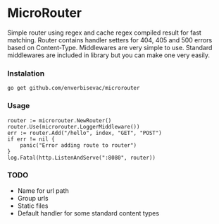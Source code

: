 # MicroRouter

Simple router using regex and cache regex compiled result for fast matching.
Router contains handler setters for 404, 405 and 500 errors based on Content-Type.
Middlewares are very simple to use. Standard middlewares are included in library but
you can make one very easily.

### Instalation
`go get github.com/enverbisevac/microrouter`

### Usage
    router := microrouter.NewRouter()
 	router.Use(microrouter.LoggerMiddleware())
 	err := router.Add("/hello", index, "GET", "POST")
 	if err != nil {
 		panic("Error adding route to router")
 	}
 	log.Fatal(http.ListenAndServe(":8080", router))

### TODO
- Name for url path
- Group urls
- Static files
- Default handler for some standard content types 
